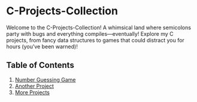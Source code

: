 # C-Projects-Collection
Welcome to the C-Projects-Collection! A whimsical land where semicolons party with bugs and everything compiles—eventually! Explore my C projects, from fancy data structures to games that could distract you for hours (you’ve been warned)!

## Table of Contents
1. [Number Guessing Game](./number_guessing_game/README.md)
2. [Another Project](#another-project)
3. [More Projects](#more-projects)

